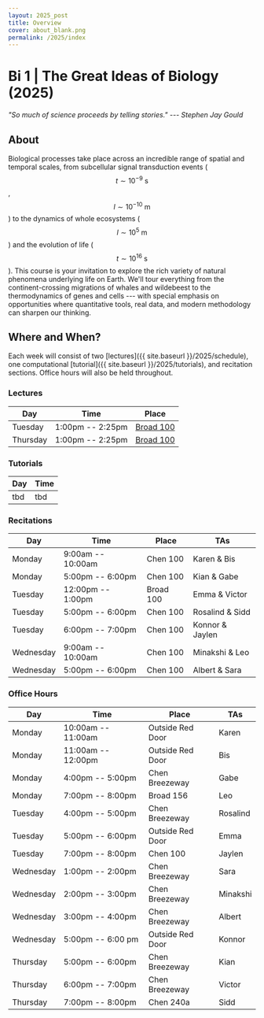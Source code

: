 ```yaml
---
layout: 2025_post
title: Overview
cover: about_blank.png
permalink: /2025/index
---
```

# Bi 1 | The Great Ideas of Biology (2025)

_"So much of science proceeds by telling stories." --- Stephen Jay Gould_

## About
Biological processes take place across an incredible range of spatial and temporal scales, from subcellular signal transduction events ($$t \sim 10^{-9} \textrm{ s}$$, $$l \sim 10^{-10} \textrm{ m}$$) to the dynamics of whole ecosystems ($$l \sim 10^{5} \textrm{ m}$$) and the evolution of life ($$t \sim 10^{16} \textrm{ s}$$). This course is your invitation to explore the rich variety of natural phenomena underlying life on Earth. We'll tour everything from the continent-crossing migrations of whales and wildebeest to the thermodynamics of genes and cells --- with special emphasis on opportunities where quantitative tools, real data, and modern methodology can sharpen our thinking.

## Where and When?
Each week will consist of two [lectures]({{ site.baseurl }}/2025/schedule), one computational [tutorial]({{ site.baseurl }}/2025/tutorials), and recitation sections. Office hours will also be held throughout.

### Lectures

| Day | Time | Place |
| -- | -- | -- |
| Tuesday | 1:00pm -- 2:25pm | [Broad 100](https://www.caltech.edu/map/campus/broad-center-for-the-biological-sciences) |
| Thursday | 1:00pm -- 2:25pm | [Broad 100](https://www.caltech.edu/map/campus/broad-center-for-the-biological-sciences) |

### Tutorials

| Day | Time |
| -- | -- |
| tbd |tbd |

### Recitations

| Day | Time | Place | TAs |
| -- | -- | -- | -- |
| Monday | 9:00am -- 10:00am | Chen 100 | Karen & Bis |
| Monday | 5:00pm -- 6:00pm | Chen 100 | Kian & Gabe |
| Tuesday | 12:00pm -- 1:00pm | Broad 100 | Emma & Victor |
| Tuesday | 5:00pm -- 6:00pm | Chen 100  | Rosalind & Sidd |
| Tuesday | 6:00pm -- 7:00pm | Chen 100 | Konnor & Jaylen |
| Wednesday | 9:00am -- 10:00am | Chen 100 | Minakshi & Leo |
| Wednesday | 5:00pm -- 6:00pm | Chen 100 | Albert & Sara |

### Office Hours

| Day | Time | Place | TAs |
| -- | -- | -- | -- |
| Monday | 10:00am -- 11:00am | Outside Red Door | Karen |
| Monday | 11:00am -- 12:00pm | Outside Red Door | Bis |
| Monday | 4:00pm -- 5:00pm | Chen Breezeway | Gabe |
| Monday | 7:00pm -- 8:00pm | Broad 156 | Leo |
| Tuesday | 4:00pm -- 5:00pm | Chen Breezeway | Rosalind |
| Tuesday | 5:00pm -- 6:00pm | Outside Red Door | Emma | 
| Tuesday | 7:00pm -- 8:00pm | Chen 100 | Jaylen |
| Wednesday | 1:00pm -- 2:00pm | Chen Breezeway | Sara | 
| Wednesday | 2:00pm -- 3:00pm | Chen Breezeway | Minakshi | 
| Wednesday | 3:00pm -- 4:00pm | Chen Breezeway | Albert | 
| Wednesday | 5:00pm -- 6:00 pm| Outside Red Door | Konnor |
| Thursday | 5:00pm -- 6:00pm |Chen Breezeway | Kian | 
| Thursday | 6:00pm -- 7:00pm | Chen Breezeway | Victor |
| Thursday | 7:00pm -- 8:00pm | Chen 240a | Sidd |
